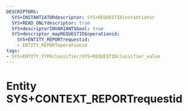 ```yaml
---
DESCRIPTORS:
  SYS+INSTANTIATORdescriptor: SYS+REQUESTIDinstantiator
  SYS+READ_ONLYdescriptor: true
  SYS+descriptorINVARIANT$bool: true
  SYS+descriptor_mapREQUESTID$operationid:
    SYS+ENTITY_REPORTrequestid:
    - ENTITY_REPORToperationid
tags:
- SYS+ENTITY_TYPEclassifier/SYS+REQUESTIDclassifier_value
---
```

# Entity SYS+CONTEXT_REPORTrequestid

